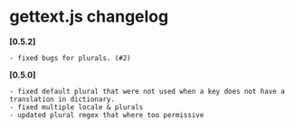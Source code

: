 # gettext.js changelog

**[0.5.2]**

    - fixed bugs for plurals. (#2)

**[0.5.0]**

    - fixed default plural that were not used when a key does not have a
    translation in dictionary.
    - fixed multiple locale & plurals
    - updated plural regex that where too permissive
